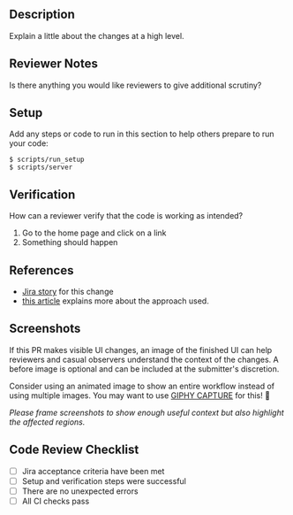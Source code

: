 ## Description

Explain a little about the changes at a high level.

## Reviewer Notes

Is there anything you would like reviewers to give additional scrutiny?

## Setup

Add any steps or code to run in this section to help others prepare to run your code:

```console
$ scripts/run_setup
$ scripts/server
```

## Verification

How can a reviewer verify that the code is working as intended?

1. Go to the home page and click on a link
2. Something should happen

## References

* [Jira story](tbd) for this change
* [this article](tbd) explains more about the approach used.

## Screenshots

If this PR makes visible UI changes, an image of the finished UI can help reviewers and casual
observers understand the context of the changes. A before image is optional and
can be included at the submitter's discretion.

Consider using an animated image to show an entire workflow instead of using multiple images. You may want to use [GIPHY CAPTURE](https://giphy.com/apps/giphycapture) for this! 📸

_Please frame screenshots to show enough useful context but also highlight the affected regions._

## Code Review Checklist

* [ ] Jira acceptance criteria have been met
* [ ] Setup and verification steps were successful
* [ ] There are no unexpected errors
* [ ] All CI checks pass
